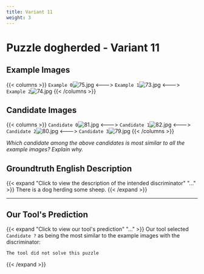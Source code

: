 ```yaml
---
title: Variant 11
weight: 3
---
```


# Puzzle dogherded - Variant 11

## Example Images
{{< columns >}}
`Example 0`![75.jpg](/natscene_data/images/75.jpg)
<--->
`Example 1`![73.jpg](/natscene_data/images/73.jpg)
<--->
`Example 2`![74.jpg](/natscene_data/images/74.jpg)
{{< /columns >}}

## Candidate Images
{{< columns >}}
`Candidate 0`![81.jpg](/natscene_data/images/81.jpg)
<--->
`Candidate 1`![82.jpg](/natscene_data/images/82.jpg)
<--->
`Candidate 2`![80.jpg](/natscene_data/images/80.jpg)
<--->
`Candidate 3`![79.jpg](/natscene_data/images/79.jpg)
{{< /columns >}}

*Which candidate among the above candidates is most similar to all the example images? Explain why.*

## Groundtruth English Description

{{< expand "Click to view the description of the intended discriminator" "..." >}}
There is a dog herding some sheep.
{{< /expand >}}

---



## Our Tool's Prediction

{{< expand "Click to view our tool's prediction" "..." >}}
Our tool selected `Candidate ?` as being the most similar to the example images with the discriminator:
```plaintext
The tool did not solve this puzzle
```
{{< /expand >}}
